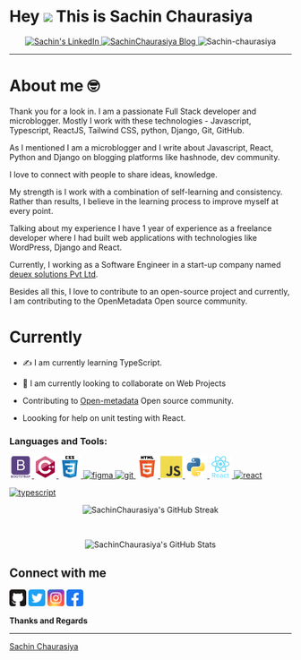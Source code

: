 # Hey <img src="https://raw.githubusercontent.com/iampavangandhi/iampavangandhi/master/gifs/Hi.gif" width= "24px"/> This is Sachin Chaurasiya
 
<p align="center">
  
  <a href="https://www.linkedin.com/in/sachin-chaurasiya/">
    <img  alt="Sachin's LinkedIn" title="My LinkedIn Followers" src="https://img.shields.io/badge/LinkedIn-1K-blue?color=blue&label=LinkedIn&logo=linkedin&logoColor=white&style=for-the-badge" />
  </a>
  <a href="https://sachinchaurasiya.hashnode.dev/">
    <img  alt="SachinChaurasiya Blog" title="My Blog" src="https://img.shields.io/badge/Hashnode-2962FF?style=for-the-badge&logo=hashnode&logoColor=white" />
  </a>
<img src="https://komarev.com/ghpvc/?username=Sachin-chaurasiya&label=Profile+Visitors&color=green" alt="Sachin-chaurasiya" /> 
</p>	

---

# About me 🤓

Thank you for a look in. I am a passionate Full Stack developer and microblogger. Mostly I work with these technologies - Javascript, Typescript, ReactJS, Tailwind CSS, python, Django, Git, GitHub.

As I mentioned I am a microblogger and I write about Javascript, React, Python and Django on blogging platforms like hashnode, dev community.

I love to connect with people to share ideas, knowledge.

My strength is I work with a combination of self-learning and consistency. Rather than results, I believe in the learning process to improve myself at every point.

Talking about my experience I have 1 year of experience as a freelance developer where I had built web applications with technologies like  WordPress, Django and React.

Currently, I working as a Software Engineer in a start-up company named [deuex solutions Pvt Ltd](https://github.com/deuex-solutions).

Besides all this, I love to contribute to an open-source project and currently, I am contributing to the OpenMetadata Open source community.


  
 # Currently
 
  - ✍️ I am currently learning TypeScript.
  
  - 🌱  I am currently looking to collaborate on Web Projects 
 
  - Contributing to [Open-metadata](https://github.com/open-metadata/OpenMetadata) Open source community.

  - Loooking for help on unit testing with React.
  
  


<h3 align="left">Languages and Tools:</h3>
<div align="left">
<p align="left"> <a href="https://getbootstrap.com" target="_blank"> <img src="https://raw.githubusercontent.com/devicons/devicon/master/icons/bootstrap/bootstrap-plain-wordmark.svg" alt="bootstrap" width="40" height="40"/> </a> <a href="https://www.w3schools.com/cpp/" target="_blank"> <img src="https://raw.githubusercontent.com/devicons/devicon/master/icons/cplusplus/cplusplus-original.svg" alt="cplusplus" width="40" height="40"/> </a> <a href="https://www.w3schools.com/css/" target="_blank"> <img src="https://raw.githubusercontent.com/devicons/devicon/master/icons/css3/css3-original-wordmark.svg" alt="css3" width="40" height="40"/> </a> <a href="https://www.figma.com/" target="_blank"> <img src="https://www.vectorlogo.zone/logos/figma/figma-icon.svg" alt="figma" width="40" height="40"/> </a> <a href="https://git-scm.com/" target="_blank"> <img src="https://www.vectorlogo.zone/logos/git-scm/git-scm-icon.svg" alt="git" width="40" height="40"/> </a> <a href="https://www.w3.org/html/" target="_blank"> <img src="https://raw.githubusercontent.com/devicons/devicon/master/icons/html5/html5-original-wordmark.svg" alt="html5" width="40" height="40"/> </a> <a href="https://developer.mozilla.org/en-US/docs/Web/JavaScript" target="_blank"> <img src="https://raw.githubusercontent.com/devicons/devicon/master/icons/javascript/javascript-original.svg" alt="javascript" width="40" height="40"/> </a>  <a href="https://www.python.org" target="_blank"> <img src="https://raw.githubusercontent.com/devicons/devicon/master/icons/python/python-original.svg" alt="python" width="40" height="40"/> </a> <a href="https://reactjs.org/" target="_blank"> <img src="https://raw.githubusercontent.com/devicons/devicon/master/icons/react/react-original-wordmark.svg" alt="react" width="40" height="40"/> </a>
<a href="https://www.djangoproject.com/" target="_blank"> <img src="https://img.icons8.com/color/2x/django.png" alt="react" width="40" height="40"/> </a>
</p>
<a href="https://www.typescriptlang.org/" target="_blank"> <img src="https://img.icons8.com/color/344/typescript.png" alt="typescript" width="40" height="40"/> </a>
</p>
</div>


<div align="center">
  
  ![SachinChaurasiya's GitHub Streak](http://github-readme-streak-stats.herokuapp.com?user=Sachin-chaurasiya&theme=dracula&hide_border=true)

<br/>

  ![SachinChaurasiya's GitHub Stats](https://github-readme-stats.vercel.app/api?username=Sachin-chaurasiya&show_icons=true&theme=dracula)
   	
  
  
</div>


## Connect with me


  <a href = https://github.com/Sachin-chaurasiya><img src=https://raw.githubusercontent.com/edent/SuperTinyIcons/master/images/svg/github.svg height='30' weight='30'></a>
  <a href = https://twitter.com/sachindotcom><img src=https://raw.githubusercontent.com/edent/SuperTinyIcons/master/images/svg/twitter.svg height='30' weight='30'></a>
  <a href = "https://www.instagram.com/chotey87/"><img src=https://raw.githubusercontent.com/edent/SuperTinyIcons/master/images/svg/instagram.svg height='30' weight='30'></a>
<a href = "https://www.facebook.com/sachin.chaurasiya.10441/" ><img src=https://raw.githubusercontent.com/edent/SuperTinyIcons/master/images/svg/facebook.svg height='30' weight='30'></a>

**Thanks and Regards**
<hr/>

[Sachin Chaurasiya](https://www.linkedin.com/in/sachin-chaurasiya/)
